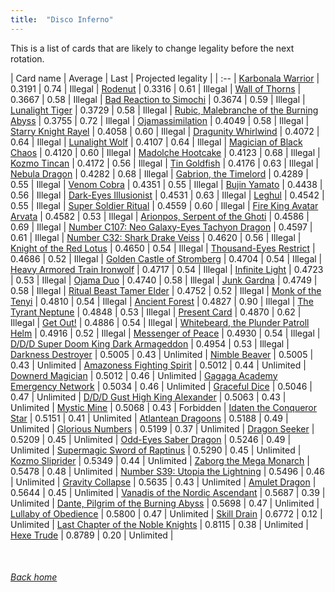 ```yaml
---
title:  "Disco Inferno"
---
```


This is a list of cards that are likely to change legality before the next rotation.

| Card name | Average | Last | Projected legality |
| :-- |
[Karbonala Warrior](https://db.ygoprodeck.com/card/?search=Karbonala%20Warrior) | 0.3191 | 0.74 | Illegal |
[Rodenut](https://db.ygoprodeck.com/card/?search=Rodenut) | 0.3316 | 0.61 | Illegal |
[Wall of Thorns](https://db.ygoprodeck.com/card/?search=Wall%20of%20Thorns) | 0.3667 | 0.58 | Illegal |
[Bad Reaction to Simochi](https://db.ygoprodeck.com/card/?search=Bad%20Reaction%20to%20Simochi) | 0.3674 | 0.59 | Illegal |
[Lunalight Tiger](https://db.ygoprodeck.com/card/?search=Lunalight%20Tiger) | 0.3729 | 0.58 | Illegal |
[Rubic, Malebranche of the Burning Abyss](https://db.ygoprodeck.com/card/?search=Rubic,%20Malebranche%20of%20the%20Burning%20Abyss) | 0.3755 | 0.72 | Illegal |
[Ojamassimilation](https://db.ygoprodeck.com/card/?search=Ojamassimilation) | 0.4049 | 0.58 | Illegal |
[Starry Knight Rayel](https://db.ygoprodeck.com/card/?search=Starry%20Knight%20Rayel) | 0.4058 | 0.60 | Illegal |
[Dragunity Whirlwind](https://db.ygoprodeck.com/card/?search=Dragunity%20Whirlwind) | 0.4072 | 0.64 | Illegal |
[Lunalight Wolf](https://db.ygoprodeck.com/card/?search=Lunalight%20Wolf) | 0.4107 | 0.64 | Illegal |
[Magician of Black Chaos](https://db.ygoprodeck.com/card/?search=Magician%20of%20Black%20Chaos) | 0.4120 | 0.60 | Illegal |
[Madolche Hootcake](https://db.ygoprodeck.com/card/?search=Madolche%20Hootcake) | 0.4123 | 0.68 | Illegal |
[Kozmo Tincan](https://db.ygoprodeck.com/card/?search=Kozmo%20Tincan) | 0.4172 | 0.56 | Illegal |
[Tin Goldfish](https://db.ygoprodeck.com/card/?search=Tin%20Goldfish) | 0.4176 | 0.63 | Illegal |
[Nebula Dragon](https://db.ygoprodeck.com/card/?search=Nebula%20Dragon) | 0.4282 | 0.68 | Illegal |
[Gabrion, the Timelord](https://db.ygoprodeck.com/card/?search=Gabrion,%20the%20Timelord) | 0.4289 | 0.55 | Illegal |
[Venom Cobra](https://db.ygoprodeck.com/card/?search=Venom%20Cobra) | 0.4351 | 0.55 | Illegal |
[Bujin Yamato](https://db.ygoprodeck.com/card/?search=Bujin%20Yamato) | 0.4438 | 0.56 | Illegal |
[Dark-Eyes Illusionist](https://db.ygoprodeck.com/card/?search=Dark-Eyes%20Illusionist) | 0.4531 | 0.63 | Illegal |
[Leghul](https://db.ygoprodeck.com/card/?search=Leghul) | 0.4542 | 0.55 | Illegal |
[Super Soldier Ritual](https://db.ygoprodeck.com/card/?search=Super%20Soldier%20Ritual) | 0.4559 | 0.60 | Illegal |
[Fire King Avatar Arvata](https://db.ygoprodeck.com/card/?search=Fire%20King%20Avatar%20Arvata) | 0.4582 | 0.53 | Illegal |
[Arionpos, Serpent of the Ghoti](https://db.ygoprodeck.com/card/?search=Arionpos,%20Serpent%20of%20the%20Ghoti) | 0.4586 | 0.69 | Illegal |
[Number C107: Neo Galaxy-Eyes Tachyon Dragon](https://db.ygoprodeck.com/card/?search=Number%20C107:%20Neo%20Galaxy-Eyes%20Tachyon%20Dragon) | 0.4597 | 0.61 | Illegal |
[Number C32: Shark Drake Veiss](https://db.ygoprodeck.com/card/?search=Number%20C32:%20Shark%20Drake%20Veiss) | 0.4620 | 0.56 | Illegal |
[Knight of the Red Lotus](https://db.ygoprodeck.com/card/?search=Knight%20of%20the%20Red%20Lotus) | 0.4650 | 0.54 | Illegal |
[Thousand-Eyes Restrict](https://db.ygoprodeck.com/card/?search=Thousand-Eyes%20Restrict) | 0.4686 | 0.52 | Illegal |
[Golden Castle of Stromberg](https://db.ygoprodeck.com/card/?search=Golden%20Castle%20of%20Stromberg) | 0.4704 | 0.54 | Illegal |
[Heavy Armored Train Ironwolf](https://db.ygoprodeck.com/card/?search=Heavy%20Armored%20Train%20Ironwolf) | 0.4717 | 0.54 | Illegal |
[Infinite Light](https://db.ygoprodeck.com/card/?search=Infinite%20Light) | 0.4723 | 0.53 | Illegal |
[Ojama Duo](https://db.ygoprodeck.com/card/?search=Ojama%20Duo) | 0.4740 | 0.58 | Illegal |
[Junk Gardna](https://db.ygoprodeck.com/card/?search=Junk%20Gardna) | 0.4749 | 0.58 | Illegal |
[Ritual Beast Tamer Elder](https://db.ygoprodeck.com/card/?search=Ritual%20Beast%20Tamer%20Elder) | 0.4752 | 0.52 | Illegal |
[Monk of the Tenyi](https://db.ygoprodeck.com/card/?search=Monk%20of%20the%20Tenyi) | 0.4810 | 0.54 | Illegal |
[Ancient Forest](https://db.ygoprodeck.com/card/?search=Ancient%20Forest) | 0.4827 | 0.90 | Illegal |
[The Tyrant Neptune](https://db.ygoprodeck.com/card/?search=The%20Tyrant%20Neptune) | 0.4848 | 0.53 | Illegal |
[Present Card](https://db.ygoprodeck.com/card/?search=Present%20Card) | 0.4870 | 0.62 | Illegal |
[Get Out!](https://db.ygoprodeck.com/card/?search=Get%20Out!) | 0.4886 | 0.54 | Illegal |
[Whitebeard, the Plunder Patroll Helm](https://db.ygoprodeck.com/card/?search=Whitebeard,%20the%20Plunder%20Patroll%20Helm) | 0.4916 | 0.52 | Illegal |
[Messenger of Peace](https://db.ygoprodeck.com/card/?search=Messenger%20of%20Peace) | 0.4930 | 0.54 | Illegal |
[D/D/D Super Doom King Dark Armageddon](https://db.ygoprodeck.com/card/?search=D/D/D%20Super%20Doom%20King%20Dark%20Armageddon) | 0.4954 | 0.53 | Illegal |
[Darkness Destroyer](https://db.ygoprodeck.com/card/?search=Darkness%20Destroyer) | 0.5005 | 0.43 | Unlimited |
[Nimble Beaver](https://db.ygoprodeck.com/card/?search=Nimble%20Beaver) | 0.5005 | 0.43 | Unlimited |
[Amazoness Fighting Spirit](https://db.ygoprodeck.com/card/?search=Amazoness%20Fighting%20Spirit) | 0.5012 | 0.44 | Unlimited |
[Downerd Magician](https://db.ygoprodeck.com/card/?search=Downerd%20Magician) | 0.5012 | 0.46 | Unlimited |
[Gagaga Academy Emergency Network](https://db.ygoprodeck.com/card/?search=Gagaga%20Academy%20Emergency%20Network) | 0.5034 | 0.46 | Unlimited |
[Graceful Dice](https://db.ygoprodeck.com/card/?search=Graceful%20Dice) | 0.5046 | 0.47 | Unlimited |
[D/D/D Gust High King Alexander](https://db.ygoprodeck.com/card/?search=D/D/D%20Gust%20High%20King%20Alexander) | 0.5063 | 0.43 | Unlimited |
[Mystic Mine](https://db.ygoprodeck.com/card/?search=Mystic%20Mine) | 0.5068 | 0.43 | Forbidden |
[Idaten the Conqueror Star](https://db.ygoprodeck.com/card/?search=Idaten%20the%20Conqueror%20Star) | 0.5151 | 0.41 | Unlimited |
[Atlantean Dragoons](https://db.ygoprodeck.com/card/?search=Atlantean%20Dragoons) | 0.5188 | 0.49 | Unlimited |
[Glorious Numbers](https://db.ygoprodeck.com/card/?search=Glorious%20Numbers) | 0.5199 | 0.37 | Unlimited |
[Dragon Seeker](https://db.ygoprodeck.com/card/?search=Dragon%20Seeker) | 0.5209 | 0.45 | Unlimited |
[Odd-Eyes Saber Dragon](https://db.ygoprodeck.com/card/?search=Odd-Eyes%20Saber%20Dragon) | 0.5246 | 0.49 | Unlimited |
[Supermagic Sword of Raptinus](https://db.ygoprodeck.com/card/?search=Supermagic%20Sword%20of%20Raptinus) | 0.5290 | 0.45 | Unlimited |
[Kozmo Sliprider](https://db.ygoprodeck.com/card/?search=Kozmo%20Sliprider) | 0.5349 | 0.44 | Unlimited |
[Zaborg the Mega Monarch](https://db.ygoprodeck.com/card/?search=Zaborg%20the%20Mega%20Monarch) | 0.5478 | 0.48 | Unlimited |
[Number S39: Utopia the Lightning](https://db.ygoprodeck.com/card/?search=Number%20S39:%20Utopia%20the%20Lightning) | 0.5496 | 0.46 | Unlimited |
[Gravity Collapse](https://db.ygoprodeck.com/card/?search=Gravity%20Collapse) | 0.5635 | 0.43 | Unlimited |
[Amulet Dragon](https://db.ygoprodeck.com/card/?search=Amulet%20Dragon) | 0.5644 | 0.45 | Unlimited |
[Vanadis of the Nordic Ascendant](https://db.ygoprodeck.com/card/?search=Vanadis%20of%20the%20Nordic%20Ascendant) | 0.5687 | 0.39 | Unlimited |
[Dante, Pilgrim of the Burning Abyss](https://db.ygoprodeck.com/card/?search=Dante,%20Pilgrim%20of%20the%20Burning%20Abyss) | 0.5698 | 0.47 | Unlimited |
[Lullaby of Obedience](https://db.ygoprodeck.com/card/?search=Lullaby%20of%20Obedience) | 0.5800 | 0.47 | Unlimited |
[Skill Drain](https://db.ygoprodeck.com/card/?search=Skill%20Drain) | 0.6772 | 0.12 | Unlimited |
[Last Chapter of the Noble Knights](https://db.ygoprodeck.com/card/?search=Last%20Chapter%20of%20the%20Noble%20Knights) | 0.8115 | 0.38 | Unlimited |
[Hexe Trude](https://db.ygoprodeck.com/card/?search=Hexe%20Trude) | 0.8789 | 0.20 | Unlimited |

<br>

###### [Back home](index)